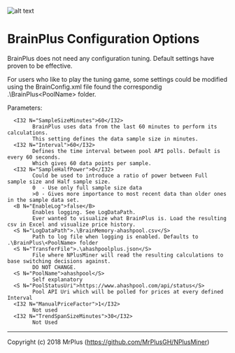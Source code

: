 ![alt text](https://github.com/MrPlusGH/NPlusMiner/blob/2.1/NPM.png)
# BrainPlus Configuration Options
BrainPlus does not need any configuration tuning. Default settings have proven to be effective.

For users who like to play the tuning game, some settings could be modified using the BrainConfig.xml file found the correspondig .\BrainPlus\<PoolName> folder.

Parameters:

      <I32 N="SampleSizeMinutes">60</I32>
            BrainPlus uses data from the last 60 minutes to perform its calculations.
            This setting defines the data sample size in minutes.
      <I32 N="Interval">60</I32>
            Defines the time interval between pool API polls. Default is every 60 seconds.
            Which gives 60 data points per sample.
      <I32 N="SampleHalfPower">0</I32>
            Could be used to introduce a ratio of power between Full sample size and Half sample size.
            0  - Use only full sample size data
            >0 - Gives more importance to most recent data than older ones in the sample data set.
      <B N="EnableLog">false</B>
            Enables logging. See LogDataPath.
            Ever wanted to visualize what BrainPlus is. Load the resulting csv in Excel and visualize price history.
      <S N="LogDataPath">.\BrainMemory-ahashpool.csv</S>
            Path to log file when logging is enabled. Defaults to .\BrainPlus\<PoolName> folder
      <S N="TransferFile">.\ahashpoolplus.json</S>
            File where NPlusMiner will read the resulting calculations to base switching decisions against.
            DO NOT CHANGE. 
      <S N="PoolName">ahashpool</S>
            Self explanatory
      <S N="PoolStatusUri">https://www.ahashpool.com/api/status</S>
            Pool API Uri which will be polled for prices at every defined Interval
      <I32 N="ManualPriceFactor">1</I32>
            Not used
      <I32 N="TrendSpanSizeMinutes">30</I32>
            Not Used





***
Copyright (c) 2018 MrPlus (https://github.com/MrPlusGH/NPlusMiner)
